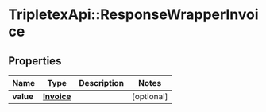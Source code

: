# TripletexApi::ResponseWrapperInvoice

## Properties
Name | Type | Description | Notes
------------ | ------------- | ------------- | -------------
**value** | [**Invoice**](Invoice.md) |  | [optional] 


